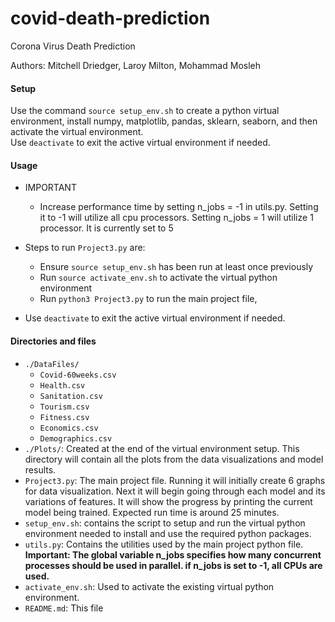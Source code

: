 # covid-death-prediction
Corona Virus Death Prediction

Authors: Mitchell Driedger, Laroy Milton, Mohammad Mosleh

#### Setup
Use the command `source setup_env.sh` to create a python virtual environment, install numpy, matplotlib, pandas, sklearn, seaborn,
and then activate the virtual environment.   
Use `deactivate` to exit the active virtual environment if needed.

#### Usage 
+ IMPORTANT
    - Increase performance time by setting n_jobs = -1 in utils.py. Setting it to -1 will utilize all cpu processors. 
      Setting n_jobs = 1 will utilize 1 processor. It is currently set to 5
+ Steps to run `Project3.py` are:
    - Ensure `source setup_env.sh` has been run at least once previously
    - Run `source activate_env.sh` to activate the virtual python environment
    - Run `python3 Project3.py` to run the main project file, 

+ Use `deactivate` to exit the active virtual environment if needed.

#### Directories and files
- `./DataFiles/`
  + `Covid-60weeks.csv`
  + `Health.csv`
  + `Sanitation.csv`
  + `Tourism.csv`
  + `Fitness.csv`
  + `Economics.csv`
  + `Demographics.csv`
- `./Plots/`: Created at the end of the virtual environment setup. This directory will contain all the plots from the 
  data visualizations and model results.
- `Project3.py`: The main project file. Running it will initially create 6 graphs for data visualization. Next it will 
  begin going through each model and its variations of features. It will show the progress by printing the current model
  being trained. Expected run time is around 25 minutes.
- `setup_env.sh`: contains the script to setup and run the virtual python environment needed to install and use the 
  required python packages.
- `utils.py`: Contains the utilities used by the main project python file.  <strong>Important: The global variable 
  n_jobs specifies how many concurrent processes should be used in parallel. if n_jobs is set to -1, all CPUs are used.</strong>
- `activate_env.sh`: Used to activate the existing virtual python environment.
- `README.md`: This file
